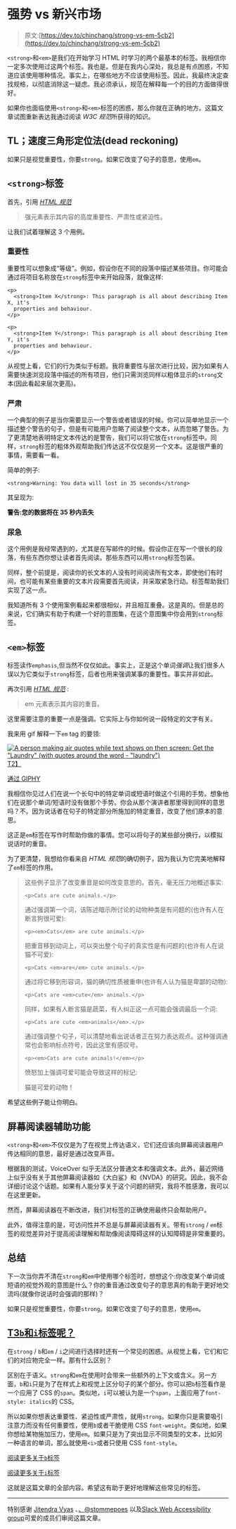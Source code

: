 # 强势 vs 新兴市场

> 原文:[https://dev.to/chinchang/strong-vs-em-5cb2](https://dev.to/chinchang/strong-vs-em-5cb2)

`<strong>`和`<em>`是我们在开始学习 HTML 时学习的两个最基本的标签。我相信你一定多次使用过这两个标签。我也是。但是在我内心深处，我总是有点困惑，不知道应该使用哪种情况。事实上，在哪些地方不应该使用标签。因此，我最终决定查找规格，以彻底消除这一疑虑。我必须承认，规范在解释每一个的目的方面做得很好。

如果你也面临使用`<strong>`和`<em>`标签的困惑，那么你就在正确的地方。这篇文章试图重新表达我通过阅读 <cite>W3C 规范</cite>所获得的知识。

## TL；速度三角形定位法(dead reckoning)

如果只是视觉重要性，你要`strong`。如果它改变了句子的意思，使用`em`。

## `<strong>`标签

首先，引用 <cite>[HTML 规范](https://html.spec.whatwg.org/multipage/text-level-semantics.html#the-strong-element)</cite>

> 强元素表示其内容的高度重要性、严肃性或紧迫性。

让我们试着理解这 3 个用例。

### [](#importance)重要性

重要性可以想象成“等级”。例如，假设你在不同的段落中描述某些项目。你可能会通过将项目名称放在`strong`标签中来开始段落，就像这样:

```
<p>
  <strong>Item X</strong>: This paragraph is all about describing Item X, it's
  properties and behaviour.
</p>

<p>
  <strong>Item Y</strong>: This paragraph is all about describing Item Y, it's
  properties and behaviour.
</p> 
```

从视觉上看，它们的行为类似于标题。我将重要性与层次进行比较，因为如果有人需要快速浏览段落中描述的所有项目，他们只需浏览同样以粗体显示的`strong`文本(因此看起来层次更高)。

### [](#seriousness)严肃

一个典型的例子是当你需要显示一个警告或者错误的时候。你可以简单地显示一个描述整个警告的句子，但是有可能用户忽略了阅读整个文本，从而忽略了警告。为了更清楚地表明特定文本传达的是警告，我们可以将它放在`strong`标签中。同样，`strong`标签的粗体外观帮助我们传达这不仅仅是另一个文本。这是很严重的事情，需要看一看。

简单的例子:

```
<strong>Warning: You data will lost in 35 seconds</strong> 
```

其呈现为:

**警告:您的数据将在 35 秒内丢失**

### [](#urgency)尿急

这个用例是我经常遇到的，尤其是在写邮件的时候。假设你正在写一个很长的段落，有些东西你想让读者首先阅读。那些东西可以用`strong`标签包装。

同样，整个前提是，阅读你的长文本的人没有时间阅读所有文本，即使他们有时间，也可能有某些重要的文本片段需要首先阅读，并采取紧急行动。标签帮助我们实现了这一点。

我知道所有 3 个使用案例看起来都很相似，并且相互重叠。这是真的。但是总的来说，它们确实有助于构建一个好的意图集，在这个意图集中你会用到`strong`标签。

## `<em>`标签

标签读作`emphasis`,但当然不仅仅如此。事实上，正是这个单词*强调*让我们很多人误以为它类似于`strong`标签，后者也用来强调某事的重要性。事实并非如此。

再次引用 <cite>[HTML 规范](https://html.spec.whatwg.org/multipage/text-level-semantics.html#the-em-element)</cite> :

> em 元素表示其内容的重音。

这里需要注意的重要一点是强调。它实际上与你如何说一段特定的文字有关。

我来用 gif 解释一下`em` tag 的要领:

[![A person making air quotes while text shows on then screen: Get the "Laundry" (with quotes around the word - "laundry")](../Images/808b12d5dcc6ac0fe76f7d7dcbc412f9.png)T2】](https://res.cloudinary.com/practicaldev/image/fetch/s--_pkuKGh3--/c_limit%2Cf_auto%2Cfl_progressive%2Cq_auto%2Cw_880/https://media.giphy.com/media/31P5RGyIVBhMMfw0F7/200w.webp)

[通过 GIPHY](https://giphy.com/)

我相信你见过人们在说一个长句中的特定单词或短语时做这个引用的手势。想象他们在说那个单词/短语时没有做那个手势。你会从那个演讲者那里得到同样的意思吗？不。因为说话者在句子的特定部分所施加的特定重音，改变了他们原本的意思。

这正是`em`标签在写作时帮助你做的事情。您可以将句子的某些部分换行，以模拟说话时的重音。

为了更清楚，我想给你看来自 <cite>HTML 规范</cite>的确切例子，因为我认为它完美地解释了`em`标签的作用。

> 这些例子显示了改变重音是如何改变意思的。首先，毫无压力地概述事实:
> 
> `<p>Cats are cute animals.</p>`
> 
> 通过强调第一个词，该陈述暗示所讨论的动物种类是有问题的(也许有人在断言狗很可爱):
> 
> `<p><em>Cats</em> are cute animals.</p>`
> 
> 把重音移到动词上，可以突出整个句子的真实性是有问题的(也许有人在说猫不可爱):
> 
> `<p>Cats <em>are</em> cute animals.</p>`
> 
> 通过将它移到形容词，猫的确切性质被重申(也许有人认为猫是卑鄙的动物):
> 
> `<p>Cats are <em>cute</em> animals.</p>`
> 
> 同样，如果有人断言猫是蔬菜，有人纠正这一点可能会强调最后一个词:
> 
> `<p>Cats are cute <em>animals</em>.</p>`
> 
> 通过强调整个句子，可以清楚地看出说话者正在努力表达观点。这种强调通常也会影响标点符号，因此这里有感叹号。
> 
> `<p><em>Cats are cute animals!</em></p>`
> 
> 愤怒加上强调可爱可能会导致这样的标记:
> 
> 猫是可爱的动物！

希望这些例子能让你明白。

## [](#screen-reader-accessibility)屏幕阅读器辅助功能

`<strong>`和`<em>`不仅仅是为了在视觉上传达语义，它们还应该向屏幕阅读器用户传达相同的意思，最好是通过改变声音。

根据我的测试，VoiceOver 似乎无法区分普通文本和强调文本。此外，最近网络上似乎没有关于其他屏幕阅读器如《大白鲨》和《NVDA》的研究。因此，我不会详细讨论这个话题。如果有人能分享关于这个问题的研究，我将不胜感激，我可以在这里更新。

然而，屏幕阅读器在不断改进，我们对标签的正确使用最终只会帮助用户。

此外，值得注意的是，可访问性并不总是与屏幕阅读器有关。带有`strong` / `em`标签的视觉差异对于提高阅读理解和帮助像阅读障碍这样的认知障碍是非常重要的。

## [](#summary)总结

下一次当你弄不清在`strong`和`em`中使用哪个标签时，想想这个:你改变某个单词或短语的视觉外观的意图是什么？你的重音通过改变句子的意思真的有助于更好地交流吗(就像你说话时会强调的那样)？

如果只是视觉重要性，你要`strong`。如果它改变了句子的意思，使用`em`。

## [T3`b`和`i`标签呢？](#what-about-raw-b-endraw-and-raw-i-endraw-tags)

在`strong` / `b`和`em` / `i`之间进行选择时还有一个常见的困惑。从视觉上看，它们和它们的对应物完全一样。那有什么区别？

区别在于语义。`strong`和`em`在使用时会带来一些额外的上下文或含义。另一方面，`b`和`i`只是为了在样式上和视觉上区分句子的某个部分。你可以把`b`标签看作是一个应用了 CSS 的`span`。类似地，`i`可以被认为是一个`span`，上面应用了`font-style: italics`的 CSS。

所以如果你想表达重要性、紧迫性或严肃性，就用`strong`。如果你只是需要吸引注意力而没有任何重要性，使用`b`或者干脆使用 CSS `font-weight`。类似地，如果你想给某物施加压力，使用`em`。如果只是为了突出显示不同类型的文本，比如另一种语言的单词，那么就使用`<i>`或者只使用 CSS `font-style`。

[阅读更多关于`b`标签](https://html.spec.whatwg.org/multipage/text-level-semantics.html#the-b-element)

[阅读更多关于`i`标签](https://html.spec.whatwg.org/multipage/text-level-semantics.html#the-i-element)

这就是这篇文章的全部内容。希望这有助于更好地理解这些常见的标签。

* * *

特别感谢 [Jitendra Vyas](https://twitter.com/jitendravyas) 、[、@stommepoes](https://twitter.com/stommepoes) 以及[Slack Web Accessibility group](https://web-a11y.slack.com/)可爱的成员们审阅这篇文章。